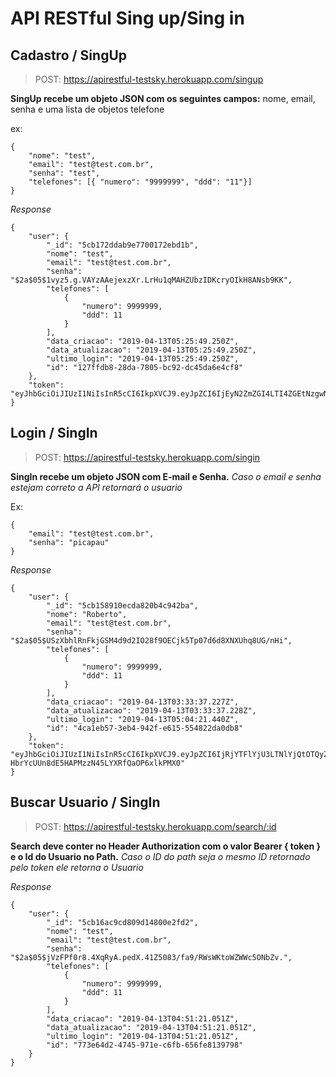 # API RESTful Sing up/Sing in

## Cadastro / SingUp

> POST: https://apirestful-testsky.herokuapp.com/singup

__SingUp recebe um objeto JSON com os seguintes campos:__
nome, email, senha e uma lista de objetos telefone

ex:
```
{
	"nome": "test",
	"email": "test@test.com.br",
	"senha": "test",
	"telefones": [{ "numero": "9999999", "ddd": "11"}]
}
```

*Response*

```
{
    "user": {
        "_id": "5cb172ddab9e7700172ebd1b",
        "nome": "test",
        "email": "test@test.com.br",
        "senha": "$2a$05$1vyz5.g.VAYzAAejexzXr.LrHu1qMAHZUbzIDKcryOIkH8ANsb9KK",
        "telefones": [
            {
                "numero": 9999999,
                "ddd": 11
            }
        ],
        "data_criacao": "2019-04-13T05:25:49.250Z",
        "data_atualizacao": "2019-04-13T05:25:49.250Z",
        "ultimo_login": "2019-04-13T05:25:49.250Z",
        "id": "127ffdb8-28da-7805-bc92-dc45da6e4cf8"
    },
    "token": "eyJhbGciOiJIUzI1NiIsInR5cCI6IkpXVCJ9.eyJpZCI6IjEyN2ZmZGI4LTI4ZGEtNzgwNS1iYzkyLWRjNDVkYTZlNGNmOCIsImlhdCI6MTU1NTEzMzE0OSwiZXhwIjoxNTU1MTM0OTQ5fQ.QeLSSnbMwtcLxeM3SE6exkHLrcz8nXXDAvgRoj6j9vk"
}
```
## Login / SingIn

> POST: https://apirestful-testsky.herokuapp.com/singin

__SingIn recebe um objeto JSON com E-mail e Senha.__
*Caso o email e senha estejam correto a API retornará o usuario*

Ex:
```
{
	"email": "test@test.com.br",
	"senha": "picapau"
}
```

*Response*

```
{
    "user": {
        "_id": "5cb158910ecda820b4c942ba",
        "nome": "Roberto",
        "email": "test@test.com.br",
        "senha": "$2a$05$USzXbhlRnFkjGSM4d9d2IO28f9OECjk5Tp07d6d8XNXUhq8UG/nHi",
        "telefones": [
            {
                "numero": 9999999,
                "ddd": 11
            }
        ],
        "data_criacao": "2019-04-13T03:33:37.227Z",
        "data_atualizacao": "2019-04-13T03:33:37.228Z",
        "ultimo_login": "2019-04-13T05:04:21.440Z",
        "id": "4ca1eb57-3eb4-942f-e615-554822da0db8"
    },
    "token": "eyJhbGciOiJIUzI1NiIsInR5cCI6IkpXVCJ9.eyJpZCI6IjRjYTFlYjU3LTNlYjQtOTQyZi1lNjE1LTU1NDgyMmRhMGRiOCIsImlhdCI6MTU1NTEzMTg2MiwiZXhwIjoxNTU1MTMzNjYyfQ.3iLe-HbrYcUUn8dE5HAPMzzN45LYXRfQaOP6xlkPMX0"
}
```

## Buscar Usuario / SingIn

> POST: https://apirestful-testsky.herokuapp.com/search/:id

__Search deve conter no Header Authorization com o valor Bearer { token } e o Id do Usuario no Path.__
*Caso o ID do path seja o mesmo ID retornado pelo token ele retorna o Usuario*

*Response*

```
{
    "user": {
        "_id": "5cb16ac9cd809d14800e2fd2",
        "nome": "test",
        "email": "test@test.com.br",
        "senha": "$2a$05$jVzFPf0r8.4XqRyA.pedX.41Z5083/fa9/RWsWKtoWZWWc5ONbZv.",
        "telefones": [
            {
                "numero": 9999999,
                "ddd": 11
            }
        ],
        "data_criacao": "2019-04-13T04:51:21.051Z",
        "data_atualizacao": "2019-04-13T04:51:21.051Z",
        "ultimo_login": "2019-04-13T04:51:21.051Z",
        "id": "773e64d2-4745-971e-c6fb-656fe8139798"
    }
}
```

